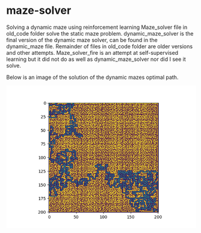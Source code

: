 # maze-solver
Solving a dynamic maze using reinforcement learning
Maze_solver file in old_code folder solve the static maze problem.
dynamic_maze_solver is the final version of the dynamic maze solver, can be found in the dynamic_maze file.
Remainder of files in old_code folder are older versions and other attempts.
Maze_solver_fire is an attempt at self-supervised learning but it did not do as well as dynamic_maze_solver nor did I see it solve.

Below is an image of the solution of the dynamic mazes optimal path. 

![Optimal path](https://github.com/AShabirG/maze-solver/blob/main/epoch16_fire_4672steps.png)
